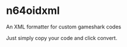 # n64oidxml
An XML formatter for custom gameshark codes


Just simply copy your code and click convert.
